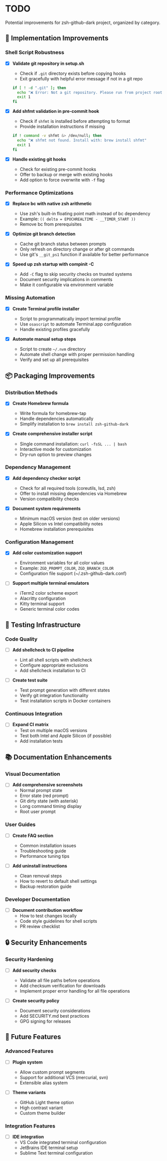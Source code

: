 # TODO

Potential improvements for zsh-github-dark project, organized by category.

## 🔧 Implementation Improvements

### Shell Script Robustness

- [x] **Validate git repository in setup.sh**
  - Check if `.git` directory exists before copying hooks
  - Exit gracefully with helpful error message if not in a git repo

  ```bash
  if [ ! -d ".git" ]; then
    echo "❌ Error: Not a git repository. Please run from project root."
    exit 1
  fi
  ```

- [x] **Add shfmt validation in pre-commit hook**
  - Check if `shfmt` is installed before attempting to format
  - Provide installation instructions if missing

  ```bash
  if ! command -v shfmt &> /dev/null; then
    echo "❌ shfmt not found. Install with: brew install shfmt"
    exit 1
  fi
  ```

- [x] **Handle existing git hooks**
  - Check for existing pre-commit hooks
  - Offer to backup or merge with existing hooks
  - Add option to force overwrite with `-f` flag

### Performance Optimizations

- [x] **Replace bc with native zsh arithmetic**
  - Use zsh's built-in floating point math instead of bc dependency
  - Example: `(( delta = EPOCHREALTIME - __TIMER_START ))`
  - Remove bc from prerequisites

- [x] **Optimize git branch detection**
  - Cache git branch status between prompts
  - Only refresh on directory change or after git commands
  - Use git's `__git_ps1` function if available for better performance

- [x] **Speed up zsh startup with compinit -C**
  - Add `-C` flag to skip security checks on trusted systems
  - Document security implications in comments
  - Make it configurable via environment variable

### Missing Automation

- [x] **Create Terminal profile installer**
  - Script to programmatically import terminal profile
  - Use `osascript` to automate Terminal.app configuration
  - Handle existing profiles gracefully

- [x] **Automate manual setup steps**
  - Script to create `~/.nvm` directory
  - Automate shell change with proper permission handling
  - Verify and set up all prerequisites

## 📦 Packaging Improvements

### Distribution Methods

- [x] **Create Homebrew formula**
  - Write formula for homebrew-tap
  - Handle dependencies automatically
  - Simplify installation to `brew install zsh-github-dark`

- [x] **Create comprehensive installer script**
  - Single command installation: `curl -fsSL ... | bash`
  - Interactive mode for customization
  - Dry-run option to preview changes

### Dependency Management

- [x] **Add dependency checker script**
  - Check for all required tools (coreutils, lsd, zsh)
  - Offer to install missing dependencies via Homebrew
  - Version compatibility checks

- [x] **Document system requirements**
  - Minimum macOS version (test on older versions)
  - Apple Silicon vs Intel compatibility notes
  - Homebrew installation prerequisites

### Configuration Management

- [x] **Add color customization support**
  - Environment variables for all color values
  - Example: `ZGD_PROMPT_COLOR`, `ZGD_BRANCH_COLOR`
  - Configuration file support (~/.zsh-github-dark.conf)

- [ ] **Support multiple terminal emulators**
  - iTerm2 color scheme export
  - Alacritty configuration
  - Kitty terminal support
  - Generic terminal color codes

## 🧪 Testing Infrastructure

### Code Quality

- [ ] **Add shellcheck to CI pipeline**
  - Lint all shell scripts with shellcheck
  - Configure appropriate exclusions
  - Add shellcheck installation to CI

- [ ] **Create test suite**
  - Test prompt generation with different states
  - Verify git integration functionality
  - Test installation scripts in Docker containers

### Continuous Integration

- [ ] **Expand CI matrix**
  - Test on multiple macOS versions
  - Test both Intel and Apple Silicon (if possible)
  - Add installation tests

## 📚 Documentation Enhancements

### Visual Documentation

- [ ] **Add comprehensive screenshots**
  - Normal prompt state
  - Error state (red prompt)
  - Git dirty state (with asterisk)
  - Long command timing display
  - Root user prompt

### User Guides

- [ ] **Create FAQ section**
  - Common installation issues
  - Troubleshooting guide
  - Performance tuning tips

- [ ] **Add uninstall instructions**
  - Clean removal steps
  - How to revert to default shell settings
  - Backup restoration guide

### Developer Documentation

- [ ] **Document contribution workflow**
  - How to test changes locally
  - Code style guidelines for shell scripts
  - PR review checklist

## 🔒 Security Enhancements

### Security Hardening

- [ ] **Add security checks**
  - Validate all file paths before operations
  - Add checksum verification for downloads
  - Implement proper error handling for all file operations

- [ ] **Create security policy**
  - Document security considerations
  - Add SECURITY.md best practices
  - GPG signing for releases

## 🎯 Future Features

### Advanced Features

- [ ] **Plugin system**
  - Allow custom prompt segments
  - Support for additional VCS (mercurial, svn)
  - Extensible alias system

- [ ] **Theme variants**
  - GitHub Light theme option
  - High contrast variant
  - Custom theme builder

### Integration Features

- [ ] **IDE integration**
  - VS Code integrated terminal configuration
  - JetBrains IDE terminal setup
  - Sublime Text terminal configuration
